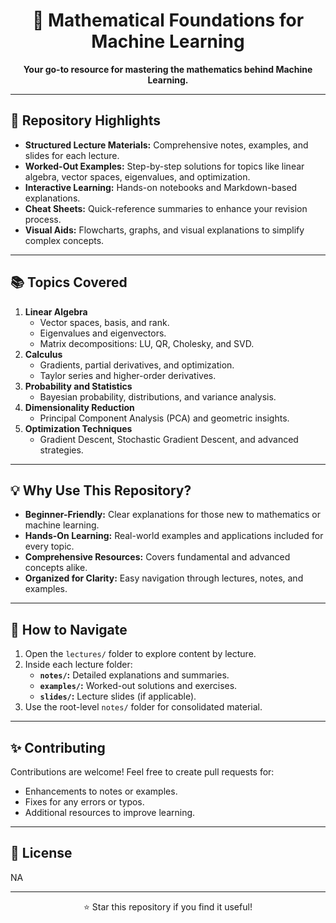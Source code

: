<h1 align="center">📘 Mathematical Foundations for Machine Learning</h1>

<p align="center">
<strong>Your go-to resource for mastering the mathematics behind Machine Learning.</strong>
</p>

---

## 📌 Repository Highlights
- **Structured Lecture Materials:** Comprehensive notes, examples, and slides for each lecture.
- **Worked-Out Examples:** Step-by-step solutions for topics like linear algebra, vector spaces, eigenvalues, and optimization.
- **Interactive Learning:** Hands-on notebooks and Markdown-based explanations.
- **Cheat Sheets:** Quick-reference summaries to enhance your revision process.
- **Visual Aids:** Flowcharts, graphs, and visual explanations to simplify complex concepts.

---

## 📚 Topics Covered
1. **Linear Algebra**
   - Vector spaces, basis, and rank.
   - Eigenvalues and eigenvectors.
   - Matrix decompositions: LU, QR, Cholesky, and SVD.
2. **Calculus**
   - Gradients, partial derivatives, and optimization.
   - Taylor series and higher-order derivatives.
3. **Probability and Statistics**
   - Bayesian probability, distributions, and variance analysis.
4. **Dimensionality Reduction**
   - Principal Component Analysis (PCA) and geometric insights.
5. **Optimization Techniques**
   - Gradient Descent, Stochastic Gradient Descent, and advanced strategies.

---

## 💡 Why Use This Repository?
- **Beginner-Friendly:** Clear explanations for those new to mathematics or machine learning.
- **Hands-On Learning:** Real-world examples and applications included for every topic.
- **Comprehensive Resources:** Covers fundamental and advanced concepts alike.
- **Organized for Clarity:** Easy navigation through lectures, notes, and examples.

---

## 📖 How to Navigate
1. Open the `lectures/` folder to explore content by lecture.
2. Inside each lecture folder:
   - **`notes/`:** Detailed explanations and summaries.
   - **`examples/`:** Worked-out solutions and exercises.
   - **`slides/`:** Lecture slides (if applicable).
3. Use the root-level `notes/` folder for consolidated material.

---

## ✨ Contributing
Contributions are welcome! Feel free to create pull requests for:
- Enhancements to notes or examples.
- Fixes for any errors or typos.
- Additional resources to improve learning.

---

## 📄 License
NA

---

<p align="center">
⭐ Star this repository if you find it useful!
</p>
